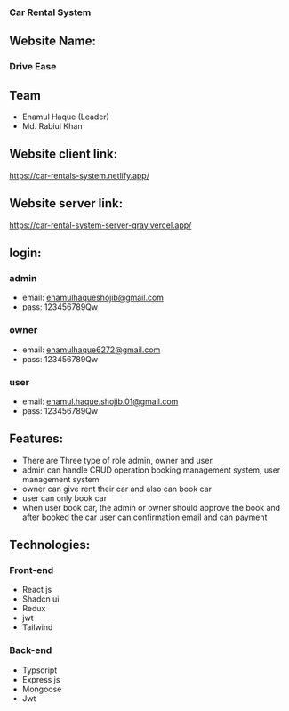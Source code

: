 

### Car Rental System

## Website Name:
### Drive Ease

## Team
 - Enamul Haque (Leader)
 - Md. Rabiul Khan

## Website client link:
 <https://car-rentals-system.netlify.app/>
## Website server link:
 <https://car-rental-system-server-gray.vercel.app/>


 ## login:
 ### admin
 - email: enamulhaqueshojib@gmail.com
 - pass: 123456789Qw
 ### owner
 - email: enamulhaque6272@gmail.com
 - pass: 123456789Qw
 ### user
 - email: enamul.haque.shojib.01@gmail.com
 - pass: 123456789Qw


 ## Features:
 - There are Three type of role admin, owner and user.
 - admin can handle CRUD operation booking management system, user management system
 - owner can give rent their car and also can book car
 - user can only book car
 - when user book car, the admin or owner should approve the book and after booked the car user can confirmation email and can payment
 ## Technologies:
 ### Front-end
 - React js
 - Shadcn ui
 - Redux
 - jwt
 - Tailwind

 ### Back-end
 - Typscript
 - Express js
 - Mongoose
 - Jwt
 


   
 

  
